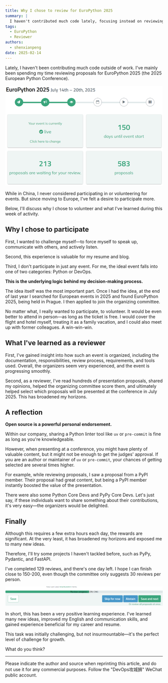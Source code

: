 ```yaml
---
title: Why I chose to review for EuroPython 2025
summary: |
  I haven't contributed much code lately, focusing instead on reviewing proposals for EuroPython 2025.
tags:
  - EuroPython
  - Reviewer
authors:
  - shenxianpeng
date: 2025-02-14
---
```


Lately, I haven't been contributing much code outside of work. I've mainly been spending my time reviewing proposals for EuroPython 2025 (the 2025 European Python Conference).

![EuroPython 2025](1.png)

While in China, I never considered participating in or volunteering for events.  But since moving to Europe, I've felt a desire to participate more.

Below, I'll discuss why I chose to volunteer and what I've learned during this week of activity.



## Why I chose to participate

First, I wanted to challenge myself—to force myself to speak up, communicate with others, and actively listen.

Second, this experience is valuable for my resume and blog.

Third, I don't participate in just any event.  For me, the ideal event falls into one of two categories: Python or DevOps.

**This is the underlying logic behind my decision-making process.**

The idea itself was the most important part. Once I had the idea, at the end of last year I searched for European events in 2025 and found EuroPython 2025, being held in Prague. I then applied to join the organizing committee.

No matter what, I really wanted to participate, to volunteer.  It would be even better to attend in person—as long as the ticket is free. I would cover the flight and hotel myself, treating it as a family vacation, and I could also meet up with former colleagues. A win-win-win.


## What I've learned as a reviewer

First, I've gained insight into how such an event is organized, including the documentation, responsibilities, review process, requirements, and tools used. Overall, the organizers seem very experienced, and the event is progressing smoothly.

Second, as a reviewer, I've read hundreds of presentation proposals, shared my opinions, helped the organizing committee score them, and ultimately helped select which proposals will be presented at the conference in July 2025. This has broadened my horizons.


## A reflection

**Open source is a powerful personal endorsement.**

Within our company, sharing a Python linter tool like `uv` or `pre-commit` is fine as long as you're knowledgeable.

However, when presenting at a conference, you might have plenty of valuable content, but it might not be enough to get the judges' approval. If you are an author or maintainer of `uv` or `pre-commit`, your chances of getting selected are several times higher.

For example, while reviewing proposals, I saw a proposal from a PyPI member.  Their proposal had great content, but being a PyPI member instantly boosted the value of the presentation.

There were also some Python Core Devs and PyPy Core Devs.  Let's just say, if these individuals want to share something about their contributions, it's very easy—the organizers would be delighted.

## Finally

Although this requires a few extra hours each day, the rewards are significant. At the very least, it has broadened my horizons and exposed me to many new ideas.

Therefore, I'll try some projects I haven't tackled before, such as PyPy, Pydantic, and FastAPI.

I've completed 129 reviews, and there's one day left. I hope I can finish close to 150-200, even though the committee only suggests 30 reviews per person.

![Current progress](2.png)

In short, this has been a very positive learning experience. I've learned many new ideas, improved my English and communication skills, and gained experience beneficial for my career and resume.

This task was initially challenging, but not insurmountable—it's the perfect level of challenge for growth.

What do you think?

---

Please indicate the author and source when reprinting this article, and do not use it for any commercial purposes.  Follow the "DevOps攻城狮" WeChat public account.